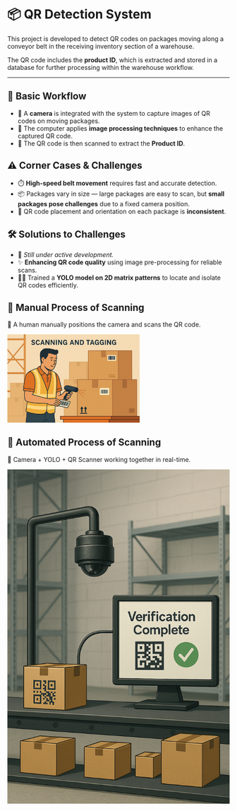# 📦 QR Detection System

This project is developed to detect QR codes on packages moving along a conveyor belt in the receiving inventory section of a warehouse. 

The QR code includes the **product ID**, which is extracted and stored in a database for further processing within the warehouse workflow.

---

## 🔁 Basic Workflow

- 🎥 A **camera** is integrated with the system to capture images of QR codes on moving packages.
- 🧠 The computer applies **image processing techniques** to enhance the captured QR code.
- 📇 The QR code is then scanned to extract the **Product ID**.


## ⚠️ Corner Cases & Challenges

- ⏱️ **High-speed belt movement** requires fast and accurate detection.
- 📦 Packages vary in size — large packages are easy to scan, but **small packages pose challenges** due to a fixed camera position.
- 🎯 QR code placement and orientation on each package is **inconsistent**.


## 🛠️ Solutions to Challenges

- 🧪 *Still under active development.*
- ✨ **Enhancing QR code quality** using image pre-processing for reliable scans.
- 🧍‍♂️ Trained a **YOLO model on 2D matrix patterns** to locate and isolate QR codes efficiently.


## 🧾 Manual Process of Scanning

📸 A human manually positions the camera and scans the QR code.

<img src="Manual.png" alt="Sample Output" width="300"/>

## 🤖 Automated Process of Scanning

🚀 Camera + YOLO + QR Scanner working together in real-time.

![Sample Output](Automatic.png)

